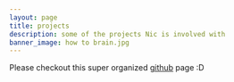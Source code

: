 ```yaml
---
layout: page
title: projects
description: some of the projects Nic is involved with
banner_image: how to brain.jpg
---
```


Please checkout this super organized [github](http://github.com/killerwails) page :D
